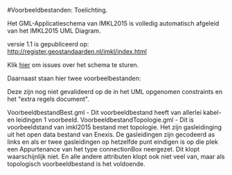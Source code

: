 #Voorbeeldbestanden: Toelichting.

Het GML-Applicatieschema van IMKL2015 is volledig automatisch afgeleid van het
IMKL2015 UML Diagram.

versie 1.1 is gepubliceerd op: http://register.geostandaarden.nl/imkl/index.html


Klik [hier](http://register.geostandaarden.nl/imkl2015/index.html?q=is%3Aopen+is%3Aissue+label%3Axmlschema) om issues over het schema te sturen.

Daarnaast staan hier twee voorbeelbestanden:

Deze zijn nog niet gevalideerd op de in het UML opgenomen constraints en het "extra regels document".

VoorbeeldbestandBest.gml - Dit voorbeeldbestand heeft van allerlei kabel- en
   leidingen 1 voorbeeld.
VoorbeeldbestandTopologie.gml - Dit is voorbeeldstand van imkl2015 bestand met topologie. Het zijn
gasleidinging uit het open data bestand van Enexis. De gasleidingen zijn
gecodeerd as links en als er twee gasleidingen op hetzelfde punt eindigen is
op die plek een Appurtenance van het type connectionBox neergezet. Dit klopt
waarschijnlijk niet. En alle andere attributen klopt ook niet veel van, maar als
topologisch voorbeeldbestand is het voldoende.
